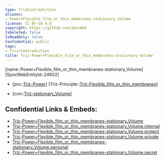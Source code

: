```yaml
---
type: TrizContradiction
aliases:
- Power+Flexible_film_or_thin_membranes-stationary_Volume
license: CC BY-SA 4.0
copyright: https://github.com/SpocWeb
IsDeleted: false
IsReadOnly: false
Confidential: public
tags: 
- Triz/Contradiction
title: Triz-Power+Flexible_film_or_thin_membranes-stationary_Volume
---
```

[name::Power+Flexible_film_or_thin_membranes-stationary_Volume]
[SpocWebEntityId::24602]
+ [pro::[Triz-Power](tech/Triz/Parameter/Triz-Power.md)]
[Triz-Principle::[Triz-Flexible_film_or_thin_membranes](tech/Triz/Principle/Triz-Flexible_film_or_thin_membranes.md)]
- [con::[Triz-stationary_Volume](tech/Triz/Parameter/Triz-stationary_Volume.md)]



## Confidential Links & Embeds: 
- [Triz-Power+Flexible_film_or_thin_membranes-stationary_Volume](../../../../_public/tech/Triz/Contradict/Triz-Power+Flexible_film_or_thin_membranes-stationary_Volume.md) 
- [Triz-Power+Flexible_film_or_thin_membranes-stationary_Volume.internal](../../../../_internal/tech/Triz/Contradict/Triz-Power+Flexible_film_or_thin_membranes-stationary_Volume.internal.md) 
- [Triz-Power+Flexible_film_or_thin_membranes-stationary_Volume.protect](../../../../_protect/tech/Triz/Contradict/Triz-Power+Flexible_film_or_thin_membranes-stationary_Volume.protect.md) 
- [Triz-Power+Flexible_film_or_thin_membranes-stationary_Volume.private](../../../../_private/tech/Triz/Contradict/Triz-Power+Flexible_film_or_thin_membranes-stationary_Volume.private.md) 
- [Triz-Power+Flexible_film_or_thin_membranes-stationary_Volume.personal](../../../../_personal/tech/Triz/Contradict/Triz-Power+Flexible_film_or_thin_membranes-stationary_Volume.personal.md) 
- [Triz-Power+Flexible_film_or_thin_membranes-stationary_Volume.secret](../../../../_secret/tech/Triz/Contradict/Triz-Power+Flexible_film_or_thin_membranes-stationary_Volume.secret.md) 
